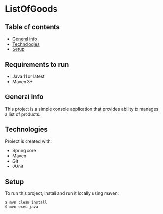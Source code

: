 # ListOfGoods
## Table of contents
* [General info](#general-info)
* [Technologies](#technologies)
* [Setup](#setup)

## Requirements to run
* Java 11 or latest
* Maven 3+

## General info
This project is a simple console application that provides ability to manages a list of products.

	
## Technologies
Project is created with:
* Spring core
* Maven
* Git
* JUnit
	
## Setup
To run this project, install and run it locally using maven:

```
$ mvn clean install
$ mvn exec:java
```
